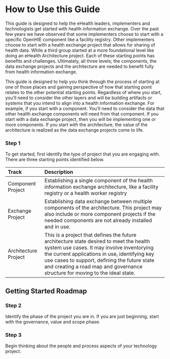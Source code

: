 # How to Use this Guide

This guide is designed to help the eHealth leaders, implementers and technologists get started with health information exchange. Over the past few years we have observed that some implementers choose to start with a specific OpenHIE component like a facility registry. Other implementers choose to start with a health exchange project that allows for sharing of health data. While a third group started at a more foundational level like doing an eHealth Architecture project. Each of these starting points has benefits and challenges. Ultimately, all three levels; the components, the data exchange projects and the architecture are needed to benefit fully from health information exchange.

This guide is designed to help you think through the process of starting at one of those places and gaining perspective of how that starting point relates to the other potential starting points. Regardless of where you start, you’ll need to consider the other layers and will be building artifacts or systems that you intend to align into a health information exchange. For example, if you start with a component. You’ll need to consider the data that other health exchange components will need from that component. If you start with a data exchange project, then you will be implementing one or more components. If you start with the architecture, the value of the architecture is realized as the data exchange projects come to life.

### Step 1

To get started, first identify the type of project that you are engaging with. There are three starting points identified below.

| Track | Description |
| :--- | :--- |
| Component Project | Establishing a single component of the health information exchange architecture, like a facility registry or a health worker registry |
| Exchange Project | Establishing data exchange between multiple components of the architecture.  This project may also include or more component projects if the needed components are not already installed and in use.  |
| Architecture Project | This is a project that defines the future architecture state desired to meet the health system use cases.  It may involve inventorying the current applications in use, identifying key use cases to support, defining the future state and creating a road map and governance structure for moving to the ideal state.  |

## Getting Started Roadmap

### Step 2

Identify the phase of the project you are in.  If you are just beginning, start with the governance, value and scope phase.  

### Step 3

Begin thinking about the people and process aspects of your technology project.   


